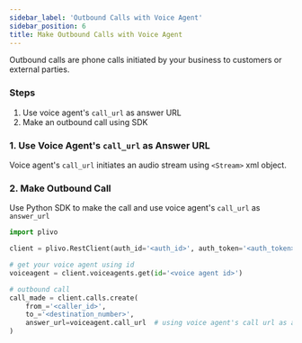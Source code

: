 ```yaml
---
sidebar_label: 'Outbound Calls with Voice Agent'
sidebar_position: 6
title: Make Outbound Calls with Voice Agent
---
```


Outbound calls are phone calls initiated by your business to customers or external parties.

### Steps

1. Use voice agent's `call_url` as answer URL
2. Make an outbound call using SDK


### 1. Use Voice Agent's `call_url` as Answer URL
Voice agent's `call_url` initiates an audio stream using `<Stream>` xml object.



### 2. Make Outbound Call

Use Python SDK to make the call and use voice agent's `call_url` as `answer_url`

```python
import plivo

client = plivo.RestClient(auth_id='<auth_id>', auth_token='<auth_token>')

# get your voice agent using id
voiceagent = client.voiceagents.get(id='<voice agent id>')

# outbound call
call_made = client.calls.create(
    from_='<caller_id>',
    to_='<destination_number>',
    answer_url=voiceagent.call_url  # using voice agent's call url as answer url
)
```


